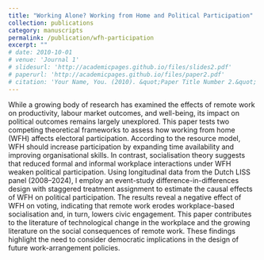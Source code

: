 ```yaml
---
title: "Working Alone? Working from Home and Political Participation"
collection: publications
category: manuscripts
permalink: /publication/wfh-participation
excerpt: ""
# date: 2010-10-01
# venue: 'Journal 1'
# slidesurl: 'http://academicpages.github.io/files/slides2.pdf'
# paperurl: 'http://academicpages.github.io/files/paper2.pdf'
# citation: 'Your Name, You. (2010). &quot;Paper Title Number 2.&quot; <i>Journal 1</i>. 1(2).'
---
```


While a growing body of research has examined the effects of remote work on productivity, labour market outcomes, and well-being, its impact on political outcomes remains largely unexplored. This paper tests two competing theoretical frameworks to assess how working from home (WFH) affects electoral participation. According to the resource model, WFH should increase participation by expanding time availability and improving organisational skills. In contrast, socialisation theory suggests that reduced formal and informal workplace interactions under WFH weaken political participation. Using longitudinal data from the Dutch LISS panel (2008–2024), I employ an event-study difference-in-differences design with staggered treatment assignment to estimate the causal effects of WFH on political participation. The results reveal a negative effect of WFH on voting, indicating that remote work erodes workplace-based socialisation and, in turn, lowers civic engagement. This paper contributes to the literature of technological change in the workplace and the growing literature on the social consequences of remote work. These findings highlight the need to consider democratic implications in the design of future work-arrangement policies.
